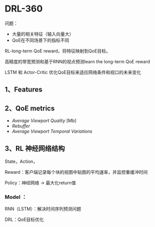 # DRL-360

问题：

- 大量的相关特征（输入向量大）
- QoE在不同场景下的指标不同

RL-long-term QoE reward，将特征映射到QoE目标。

高精度的带宽预测和基于RNN的视点预测learn the long-term QoE reward

LSTM 和 Actor-Critic 优化QoE目标来适应网络条件和视口的未来变化

## 1、Features

## 2、QoE metrics

- *Average Viewport Quality*  [Mb]
- *Rebuffer*
- *Average Viewport Temporal Variations*

## 3、RL 神经网络结构

State，Action，

Reward：客户端记录每个块的视图中贴图的平均速率，并监控重缓冲时间

Policy：神经网络 -> 最大化return值

### Model ：

RNN（LSTM）：解决时间序列预测问题

DRL：QoE目标优化

